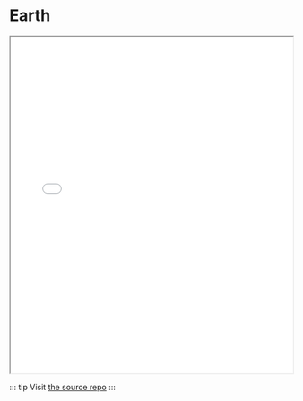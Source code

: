 # Earth

<iframe height='600' scrolling='no' title='Sun, Earth & Moon' src='//zircle-earth.netlify.app' frameborder='1' allowtransparency='true' allowfullscreen='true' style='width: 100%;'>
</iframe>

::: tip
Visit [the source repo](https://github.com/zircleUI/earth)
:::
